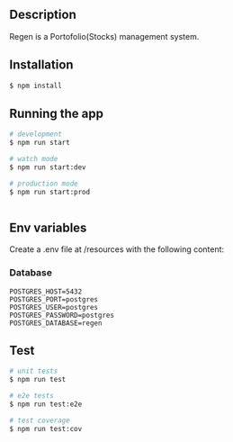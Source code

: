 
## Description

Regen is a Portofolio(Stocks) management system.
## Installation

```bash
$ npm install
```

## Running the app

```bash
# development
$ npm run start

# watch mode
$ npm run start:dev

# production mode
$ npm run start:prod



```
## Env variables

Create a .env file at /resources with the following content:

### Database
```
POSTGRES_HOST=5432
POSTGRES_PORT=postgres
POSTGRES_USER=postgres
POSTGRES_PASSWORD=postgres
POSTGRES_DATABASE=regen
```

## Test

```bash
# unit tests
$ npm run test

# e2e tests
$ npm run test:e2e

# test coverage
$ npm run test:cov
```

